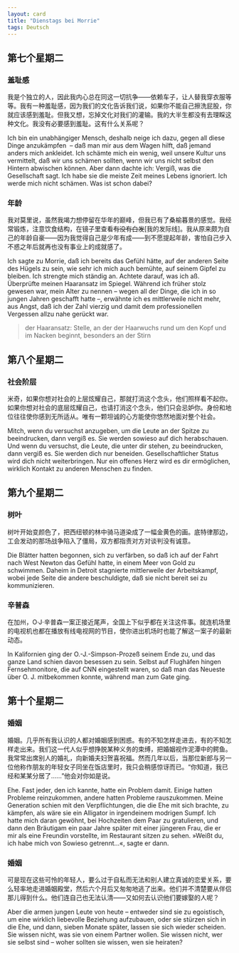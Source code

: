 ```yaml
---
layout: card
title: "Dienstags bei Morrie"
tags: Deutsch
---
```


## 第七个星期二

### 羞耻感

我是个独立的人，因此我内心总在同这一切抗争——依赖车子，让人替我穿衣服等等。我有一种羞耻感，因为我们的文化告诉我们说，如果你不能自己擦洗屁股，你就应该感到羞耻。但我又想，忘掉文化对我们的灌输。我的大半生都没有去理睬这种文化。我没有必要感到羞耻。这有什么关系呢？

Ich bin ein unabhängiger Mensch, deshalb neige ich dazu, gegen all diese Dinge anzukämpfen  – daß man mir aus dem Wagen hilft, daß jemand anders mich ankleidet. Ich schämte mich ein wenig, weil unsere Kultur uns vermittelt, daß wir uns schämen sollten, wenn wir uns nicht selbst den Hintern abwischen können. Aber dann dachte ich: Vergiß, was die Gesellschaft sagt. Ich habe sie die meiste Zeit meines Lebens ignoriert. Ich werde mich nicht schämen. Was ist schon dabei?

### 年龄

我对莫里说，虽然我竭力想停留在华年的巅峰，但我已有了桑榆暮景的感觉。我经常锻炼，注意饮食结构，在镜子里查看~~有没有白发~~[我的发际线]。我从原来颇为自己的年龄自豪——因为我觉得自己是少年有成——到不愿提起年龄，害怕自己步入不惑之年后就再也没有事业上的成就感了。

Ich sagte zu Morrie, daß ich bereits das Gefühl hätte, auf der anderen Seite des Hügels zu sein, wie sehr ich mich auch bemühte, auf seinem Gipfel zu bleiben. Ich strengte mich ständig an. Achtete darauf, was ich aß. Überprüfte meinen Haaransatz im Spiegel. Während ich früher stolz gewesen war, mein Alter zu nennen – wegen all der Dinge, die ich in so jungen Jahren geschafft hatte –, erwähnte ich es mittlerweile nicht mehr, aus Angst, daß ich der Zahl vierzig und damit dem professionellen Vergessen allzu nahe gerückt war.

> der Haaransatz: Stelle, an der der Haarwuchs rund um den Kopf und im Nacken beginnt, besonders an der Stirn

## 第八个星期二

### 社会阶层

米奇，如果你想对社会的上层炫耀自己，那就打消这个念头，他们照样看不起你。如果你想对社会的底层炫耀自己，也请打消这个念头，他们只会忌妒你。身份和地位往往使你感到无所适从。唯有一颗坦诚的心方能使你悠然地面对整个社会。

Mitch, wenn du versuchst anzugeben, um die Leute an der Spitze zu beeindrucken, dann vergiß es. Sie werden sowieso auf dich herabschauen. Und wenn du versuchst, die Leute, die unter dir stehen, zu beeindrucken, dann vergiß es. Sie werden dich nur beneiden. Gesellschaftlicher Status wird dich nicht weiterbringen. Nur ein offenes Herz wird es dir ermöglichen, wirklich Kontakt zu anderen Menschen zu finden.

## 第九个星期二

### 树叶

树叶开始变颜色了，把西纽顿的林中骑马道染成了一幅金黄色的画。底特律那边，工会发动的那场战争陷入了僵局，双方都指责对方对谈判没有诚意。

Die Blätter hatten begonnen, sich zu verfärben, so daß ich auf der Fahrt nach West Newton das Gefühl hatte, in einem Meer von Gold zu schwimmen. Daheim in Detroit stagnierte mittlerweile der Arbeitskampf, wobei jede Seite die andere beschuldigte, daß sie nicht bereit sei zu kommunizieren.

### 辛普森

在加州，O·J·辛普森一案正接近尾声，全国上下似乎都在关注这件事。就连机场里的电视机也都在播放有线电视网的节目，使你进出机场时也能了解这一案子的最新动态。

In Kalifornien ging der O.-J.-Simpson-Prozeß seinem Ende zu, und das ganze Land schien davon besessen zu sein. Selbst auf Flughäfen hingen Fernsehmonitore, die auf CNN eingestellt waren, so daß man das Neueste über O. J. mitbekommen konnte, während man zum Gate ging.

## 第十个星期二

### 婚姻

婚姻。几乎所有我认识的人都对婚姻感到困惑。有的不知怎样走进去，有的不知怎样走出来。我们这一代人似乎想挣脱某种义务的束缚，把婚姻视作泥潭中的鳄鱼。我常常出席别人的婚礼，向新婚夫妇贺喜祝福。然而几年以后，当那位新郎与另一位他称作朋友的年轻女子同坐在饭店里时，我只会稍感惊讶而已。“你知道，我已经和某某分居了……”他会对你如是说。

Ehe. Fast jeder, den ich kannte, hatte ein Problem damit. Einige hatten Probleme reinzukommen, andere hatten Probleme rauszukommen. Meine Generation schien mit den Verpflichtungen, die die Ehe mit sich brachte, zu kämpfen, als wäre sie ein Alligator in irgendeinem modrigen Sumpf. Ich hatte mich daran gewöhnt, bei Hochzeiten dem Paar zu gratulieren, und dann den Bräutigam ein paar Jahre später mit einer jüngeren Frau, die er mir als eine Freundin vorstellte, im Restaurant sitzen zu sehen. »Weißt du, ich habe mich von Sowieso getrennt…«, sagte er dann.

### 婚姻

可是现在这些可怜的年轻人，要么过于自私而无法和别人建立真诚的恋爱关系，要么轻率地走进婚姻殿堂，然后六个月后又匆匆地逃了出来。他们并不清楚要从伴侣那儿得到什么。他们连自己也无法认清——又如何去认识他们要嫁娶的人呢？

Aber die armen jungen Leute von heute – entweder sind sie zu egoistisch, um eine wirklich liebevolle Beziehung aufzubauen, oder sie stürzen sich in die Ehe, und dann, sieben Monate später, lassen sie sich wieder scheiden. Sie wissen nicht, was sie von einem Partner wollen. Sie wissen nicht, wer sie selbst sind – woher sollten sie wissen, wen sie heiraten?
